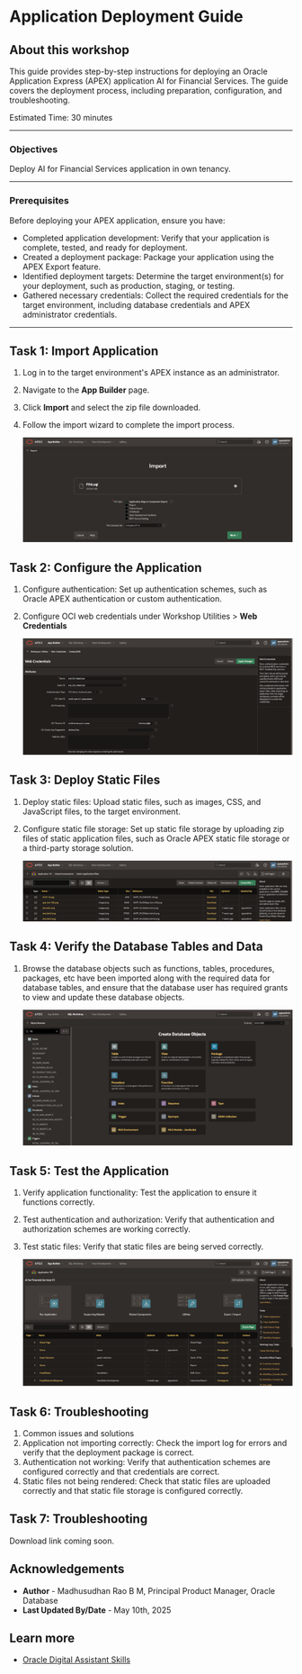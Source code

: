 # Application Deployment Guide

## About this workshop

This guide provides step-by-step instructions for deploying an Oracle Application Express (APEX) application AI for Financial Services. The guide covers the deployment process, including preparation, configuration, and troubleshooting.
 
Estimated Time: 30 minutes

---

### Objectives

Deploy AI for Financial Services application in own tenancy.

---

### Prerequisites

Before deploying your APEX application, ensure you have:
  
- Completed application development: Verify that your application is complete, tested, and ready for deployment.
- Created a deployment package: Package your application using the APEX Export feature.
- Identified deployment targets: Determine the target environment(s) for your deployment, such as production, staging, or testing.
- Gathered necessary credentials: Collect the required credentials for the target environment, including database credentials and APEX administrator credentials.
 
---
   
## Task 1: Import Application

1. Log in to the target environment's APEX instance as an administrator.
2. Navigate to the **App Builder** page.
3. Click **Import** and select the zip file downloaded.
4. Follow the import wizard to complete the import process.
   
   ![App Import](images/import-01.png) 
 
## Task 2: Configure the Application

1. Configure authentication: Set up authentication schemes, such as Oracle APEX authentication or custom authentication. 
2. Configure OCI web credentials under Workshop Utilities > **Web Credentials**

    ![App Import](images/import-02.png) 

## Task 3: Deploy Static Files

1. Deploy static files: Upload static files, such as images, CSS, and JavaScript files, to the target environment.
2. Configure static file storage: Set up static file storage by uploading zip files of static application files, such as Oracle APEX static file storage or a third-party storage solution.

    ![App Import](images/import-03.png) 

## Task 4: Verify the Database Tables and Data

1. Browse the database objects such as functions, tables, procedures, packages, etc have been imported along with the required data for database tables, and ensure that the database user has required grants to view and update these database objects.
     
    ![App Import](images/import-04.png) 

## Task 5: Test the Application

1. Verify application functionality: Test the application to ensure it functions correctly.
2. Test authentication and authorization: Verify that authentication and authorization schemes are working correctly.
3. Test static files: Verify that static files are being served correctly.

     
    ![App Import](images/import-05.png) 

## Task 6: Troubleshooting

1. Common issues and solutions
2. Application not importing correctly: Check the import log for errors and verify that the deployment package is correct.
3. Authentication not working: Verify that authentication schemes are configured correctly and that credentials are correct.
4. Static files not being rendered: Check that static files are uploaded correctly and that static file storage is configured correctly.

## Task 7: Troubleshooting

Download link coming soon. 

<!-- ## Task 7: Download Source Code

1. Download the [Application source code](https://objectstorage.us-phoenix-1.oraclecloud.com/p/eVbhQYqEjoB1wZEzO70lIocpV0gCd-CPURE6_IMiMQv2Sdj9Y4bU_Fi9-I13WA63/n/oradbclouducm/b/medical_transcripts/o/Source/06-May-2025/f114.sql.zip) 
2. Extract the zip file to get latest f114.sql application file.
3. Download [Static Application files](https://objectstorage.us-phoenix-1.oraclecloud.com/p/9FGlionG8GVqUcZzQj1_-ysRzc6GIJmkJ9fbKRL0Ez3cMPCKyPSYeu_f7P3ZXIRC/n/oradbclouducm/b/medical_transcripts/o/Source/06-May-2025/f114_static_application_files.zip) -->

## Acknowledgements

* **Author** - Madhusudhan Rao B M, Principal Product Manager, Oracle Database
* **Last Updated By/Date** - May 10th, 2025

## Learn more
 
* [Oracle Digital Assistant Skills](https://docs.oracle.com/en/cloud/paas/digital-assistant/use-chatbot/create-configure-and-version-skills1.html)
